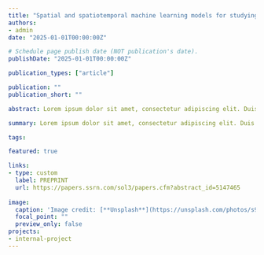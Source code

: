 ```yaml
---
title: "Spatial and spatiotemporal machine learning models for studying COVID-19 dynamics: A review of methodology and reporting practices"
authors:
- admin
date: "2025-01-01T00:00:00Z"

# Schedule page publish date (NOT publication's date).
publishDate: "2025-01-01T00:00:00Z"

publication_types: ["article"]

publication: ""
publication_short: ""

abstract: Lorem ipsum dolor sit amet, consectetur adipiscing elit. Duis posuere tellus ac convallis placerat. Proin tincidunt magna sed ex sollicitudin condimentum. Sed ac faucibus dolor, scelerisque sollicitudin nisi. Cras purus urna, suscipit quis sapien eu, pulvinar tempor diam. Quisque risus orci, mollis id ante sit amet, gravida egestas nisl. Sed ac tempus magna. Proin in dui enim. Donec condimentum, sem id dapibus fringilla, tellus enim condimentum arcu, nec volutpat est felis vel metus. Vestibulum sit amet erat at nulla eleifend gravida.

summary: Lorem ipsum dolor sit amet, consectetur adipiscing elit. Duis posuere tellus ac convallis placerat. Proin tincidunt magna sed ex sollicitudin condimentum.

tags:

featured: true

links:
- type: custom
  label: PREPRINT
  url: https://papers.ssrn.com/sol3/papers.cfm?abstract_id=5147465
  
image:
  caption: 'Image credit: [**Unsplash**](https://unsplash.com/photos/s9CC2SKySJM)'
  focal_point: ""
  preview_only: false
projects:
- internal-project
---
```

